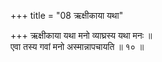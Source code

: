 +++
title = "08 ऋक्षीकाया यथा"

+++
ऋक्षीकाया यथा मनो व्याघ्रस्य यथा मनः ॥  
एवा तस्य गवां मनो अस्मान्नापचायति ॥ १० ॥